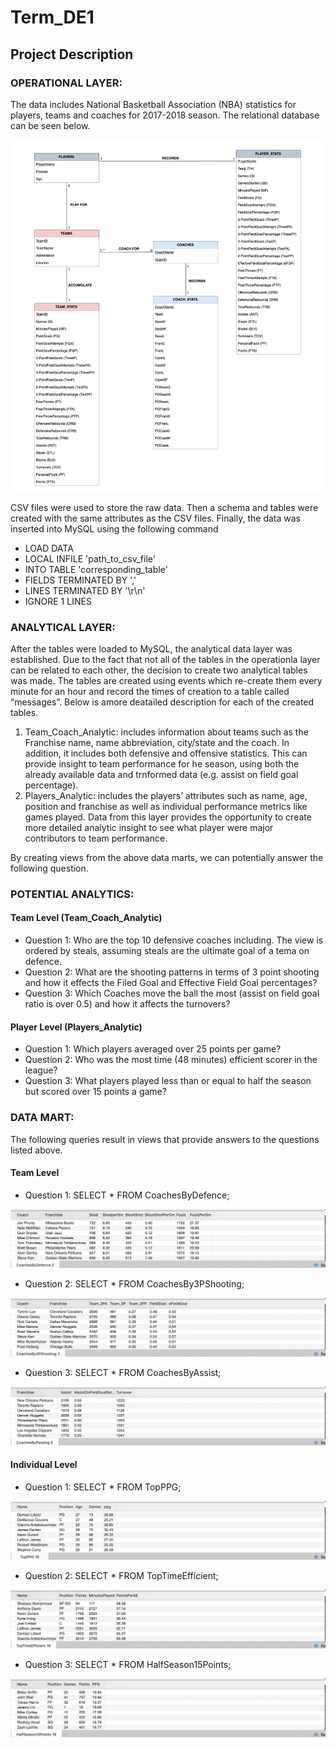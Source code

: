 # Term_DE1  

## Project Description 


### OPERATIONAL LAYER: 

The data includes National Basketball Association (NBA) statistics for players, teams and coaches for 2017-2018 season. The relational database can be seen below. 



![Figure 1 - Relational Database NBA](Images/RelationSchema.png)



CSV files were used to store the raw data. Then a schema and tables were created with the same attributes as the CSV files. Finally, the data was inserted into MySQL using the following command 

* LOAD DATA 
* LOCAL INFILE 'path_to_csv_file'
* INTO TABLE 'corresponding_table'
* FIELDS TERMINATED BY ','
* LINES TERMINATED BY '\r\n'
* IGNORE 1 LINES 

### ANALYTICAL LAYER: 
After the tables were loaded to MySQL, the analytical data layer was established. Due to the fact that not all of the tables in the operationla layer can be related to each other, the decision to create two analytical tables was made. The tables are created using events which re-create them every minute for an hour and record the times of creation to a table called “messages”. Below is amore deatailed description for each of the created tables.  


1. Team_Coach_Analytic: includes information about teams such as the Franchise name, name abbreviation, city/state and the coach. In addition, it includes both defensive and offensive statistics. This can provide insight to team performance for he season, using both the already available data and trnformed data (e.g. assist on field goal percentage).
1. Players_Analytic: includes the players’ attributes such as name, age, position and franchise as well as individual performance metrics like games played. Data from this layer provides the opportunity to create more detailed analytic insight to see what player were major contributors to team performance. 

By creating views from the above data marts, we can potentially answer the following question. 

### POTENTIAL ANALYTICS:  

#### Team Level (Team_Coach_Analytic)

* Question 1: Who are the top 10 defensive coaches including. The view is ordered by steals, assuming steals are the ultimate goal of a tema on defence. 
* Question 2: What are the shooting patterns in terms of 3 point shooting and how it effects the Filed Goal and Effective Field Goal percentages? 
* Question 3: Which Coaches move the ball the most (assist on field goal ratio is over 0.5) and how it affects the turnovers? 



#### Player Level (Players_Analytic) 

* Question 1: Which players averaged over 25 points per game? 
* Question 2: Who was the most time (48 minutes) efficient scorer in the league? 
* Question 3: What players played less than or equal to half the season but scored over 15 points a game? 

### DATA MART: 

The following queries result in views that provide answers to the questions listed above.

#### Team Level 

* Question 1: SELECT * FROM CoachesByDefence;

![Figure 2 - Top 10 Defensive Coaches](Images/CoachPerDefence.png)

* Question 2: SELECT * FROM CoachesBy3PShooting;

![Figure 3 - Top 10 Coaches by Shooting Patterns](Images/CoachesBy3PShooting.png)

* Question 3: SELECT * FROM CoachesByAssist;

![Figure 4 - Coaches by Passing](Images/CoachesByPassing.png)



#### Individual Level 

* Question 1: SELECT * FROM TopPPG;


![Figure 8 - Top Scorers per Game](Images/TopScorers.png)


* Question 2: SELECT * FROM TopTimeEfficient;


![Figure 9 - Top 10 Most Time Efficient Players](Images/PointsPer48.png)

* Question 3: SELECT * FROM HalfSeason15Points;


![Figure 10 - PLayers that Played Half Season or Less but Avearged at least 15 PPG ](Images/HalfSeason15Points.png)
